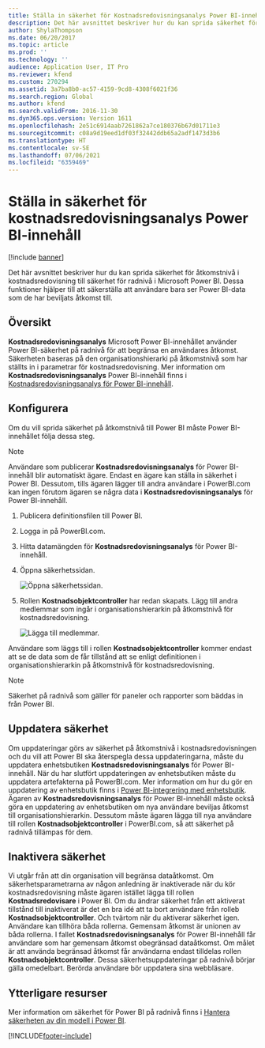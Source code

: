 ```yaml
---
title: Ställa in säkerhet för Kostnadsredovisningsanalys Power BI-innehåll
description: Det här avsnittet beskriver hur du kan sprida säkerhet för åtkomstnivå i kostnadsredovisning till säkerhet för radnivå i Microsoft Power BI.
author: ShylaThompson
ms.date: 06/20/2017
ms.topic: article
ms.prod: ''
ms.technology: ''
audience: Application User, IT Pro
ms.reviewer: kfend
ms.custom: 270294
ms.assetid: 3a7ba8b0-ac57-4159-9cd8-4308f6021f36
ms.search.region: Global
ms.author: kfend
ms.search.validFrom: 2016-11-30
ms.dyn365.ops.version: Version 1611
ms.openlocfilehash: 2e51c6914aab7261862a7ce180376b67d01711e3
ms.sourcegitcommit: c08a9d19eed1df03f32442ddb65a2adf1473d3b6
ms.translationtype: HT
ms.contentlocale: sv-SE
ms.lasthandoff: 07/06/2021
ms.locfileid: "6359469"
---
```

# <a name="set-up-security-for-the-cost-accounting-analysis-power-bi-content"></a>Ställa in säkerhet för kostnadsredovisningsanalys Power BI-innehåll

[!include [banner](../includes/banner.md)]

Det här avsnittet beskriver hur du kan sprida säkerhet för åtkomstnivå i kostnadsredovisning till säkerhet för radnivå i Microsoft Power BI. Dessa funktioner hjälper till att säkerställa att användare bara ser Power BI-data som de har beviljats åtkomst till.

## <a name="overview"></a>Översikt

**Kostnadsredovisningsanalys** Microsoft Power BI-innehållet använder Power BI-säkerhet på radnivå för att begränsa en användares åtkomst. Säkerheten baseras på den organisationshierarki på åtkomstnivå som har ställts in i parametrar för kostnadsredovisning. Mer information om **Kostnadsredovisningsanalys** Power BI-innehåll finns i [Kostnadsredovisningsanalys för Power BI-innehåll](cost-accounting-analysis-content-pack.md).

## <a name="setup"></a>Konfigurera
Om du vill sprida säkerhet på åtkomstnivå till Power BI måste Power BI-innehållet följa dessa steg.

> [!NOTE]
> Användare som publicerar **Kostnadsredovisningsanalys** för Power BI-innehåll blir automatiskt ägare. Endast en ägare kan ställa in säkerhet i Power BI. Dessutom, tills ägaren lägger till andra användare i PowerBI.com kan ingen förutom ägaren se några data i **Kostnadsredovisningsanalys** för Power BI-innehåll.

1. Publicera definitionsfilen till Power BI.
2. Logga in på PowerBI.com.
3. Hitta datamängden för **Kostnadsredovisningsanalys** för Power BI-innehåll.
4. Öppna säkerhetssidan.

    ![Öppna säkerhetssidan.](./media/CA-picture-1.png)

5. Rollen **Kostnadsobjektcontroller** har redan skapats. Lägg till andra medlemmar som ingår i organisationshierarkin på åtkomstnivå för kostnadsredovisning.

    ![Lägga till medlemmar.](./media/CA-picture-2.png)

Användare som läggs till i rollen **Kostnadsobjektcontroller** kommer endast att se de data som de får tillstånd att se enligt definitionen i organisationshierarkin på åtkomstnivå för kostnadsredovisning.

> [!NOTE]
> Säkerhet på radnivå som gäller för paneler och rapporter som bäddas in från Power BI.

## <a name="updating-security"></a>Uppdatera säkerhet
Om uppdateringar görs av säkerhet på åtkomstnivå i kostnadsredovisningen och du vill att Power BI ska återspegla dessa uppdateringarna, måste du uppdatera enhetsbutiken **Kostnadsredovisningsanalys** för Power BI-innehåll. När du har slutfört uppdateringen av enhetsbutiken måste du uppdatera artefakterna på PowerBI.com. Mer information om hur du gör en uppdatering av enhetsbutik finns i [Power BI-integrering med enhetsbutik](power-bi-integration-entity-store.md#update-entity-store). Ägaren av **Kostnadsredovisningsanalys** för Power BI-innehåll måste också göra en uppdatering av enhetsbutiken om nya användare beviljas åtkomst till organisationshierarkin. Dessutom måste ägaren lägga till nya användare till rollen **Kostnadsobjektcontroller** i PowerBI.com, så att säkerhet på radnivå tillämpas för dem.

## <a name="disabling-security"></a>Inaktivera säkerhet
Vi utgår från att din organisation vill begränsa dataåtkomst. Om säkerhetsparametrarna av någon anledning är inaktiverade när du kör kostnadsredovisning måste ägaren istället lägga till rollen **Kostnadsredovisare** i Power BI. Om du ändrar säkerhet från ett aktiverat tillstånd till inaktiverat är det en bra idé att ta bort användare från rolleb **Kostnadsobjektcontroller**. Och tvärtom när du aktiverar säkerhet igen. Användare kan tillhöra båda rollerna. Gemensam åtkomst är unionen av båda rollerna. I fallet **Kostnadsredovisningsanalys** för Power BI-innehåll får användare som har gemensam åtkomst obegränsad dataåtkomst. Om målet är att använda begränsad åtkomst får användarna endast tilldelas rollen **Kostnadsobjektcontroller**. Dessa säkerhetsuppdateringar på radnivå börjar gälla omedelbart. Berörda användare bör uppdatera sina webbläsare.

## <a name="additional-resources"></a>Ytterligare resurser
Mer information om säkerhet för Power BI på radnivå finns i [Hantera säkerheten av din modell i Power BI](https://powerbi.microsoft.com/documentation/powerbi-admin-rls/#manage-security-on-your-model).


[!INCLUDE[footer-include](../../../includes/footer-banner.md)]